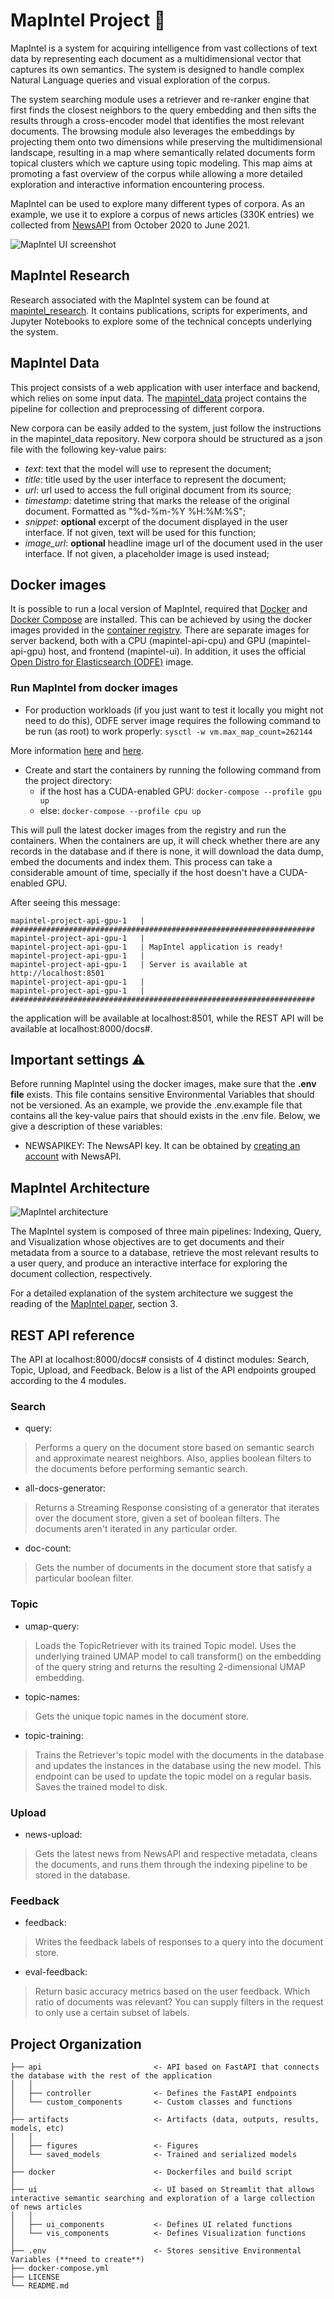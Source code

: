 # MapIntel Project :mag_right:

MapIntel is a system for acquiring intelligence from vast collections of text data by representing each document as a multidimensional vector that captures its own semantics. The system is designed to handle complex Natural Language queries and visual exploration of the corpus.

The system searching module uses a retriever and re-ranker engine that first finds the closest neighbors to the query embedding and then sifts the results through a cross-encoder model that identifies the most relevant documents. The browsing module also leverages the embeddings by projecting them onto two dimensions while preserving the multidimensional landscape, resulting in a map where semantically related documents form topical clusters which we capture using topic modeling. This map aims at promoting a fast overview of the corpus while allowing a more detailed exploration and interactive information encountering process.

MapIntel can be used to explore many different types of corpora. As an example, we use it to explore a corpus of news articles (330K entries) we collected from [NewsAPI](https://newsapi.org/) from October 2020 to June 2021.

![MapIntel UI screenshot](./artifacts/figures/ui_screenshot.png)

## MapIntel Research

Research associated with the MapIntel system can be found at [mapintel_research](https://github.com/NOVA-IMS-Innovation-and-Analytics-Lab/mapintel_research). It contains publications, scripts for experiments, and Jupyter Notebooks to explore some of the technical concepts underlying the system.

## MapIntel Data

This project consists of a web application with user interface and backend, which relies on some input data. The [mapintel_data](https://github.com/NOVA-IMS-Innovation-and-Analytics-Lab/mapintel_data) project contains the pipeline for collection and preprocessing of different corpora.

New corpora can be easily added to the system, just follow the instructions in the mapintel_data repository. New corpora should be structured as a json file with the following key-value pairs:
- *text*: text that the model will use to represent the document;
- *title*: title used by the user interface to represent the document;
- *url*: url used to access the full original document from its source;
- *timestamp*: datetime string that marks the release of the original document. Formatted as "%d-%m-%Y %H:%M:%S";
- *snippet*: **optional** excerpt of the document displayed in the user interface. If not given, text will be used for this function;
- *image_url*: **optional** headline image url of the document used in the user interface. If not given, a placeholder image is used instead;


## Docker images

It is possible to run a local version of MapIntel, required that [Docker](https://docs.docker.com/engine/install/) and [Docker Compose](https://docs.docker.com/compose/install/) are installed. This can be achieved by using the docker images provided in the [container registry](https://github.com/orgs/NOVA-IMS-Innovation-and-Analytics-Lab/packages?repo_name=mapintel_project). There are separate images for server backend, both with a CPU (mapintel-api-cpu) and GPU (mapintel-api-gpu) host, and frontend (mapintel-ui). In addition, it uses the official [Open Distro for Elasticsearch (ODFE)](https://hub.docker.com/r/amazon/opendistro-for-elasticsearch) image.

### Run MapIntel from docker images

- For production workloads (if you just want to test it locally you might not need to do this), ODFE server image requires the following command to be run (as root) to work properly:
`sysctl -w vm.max_map_count=262144`

More information [here](https://opendistro.github.io/for-elasticsearch-docs/docs/install/docker/#important-settings) and [here](https://www.elastic.co/guide/en/elasticsearch/reference/current/vm-max-map-count.html).

- Create and start the containers by running the following command from the project directory:
  - if the host has a CUDA-enabled GPU:
    `docker-compose --profile gpu up`
  - else:
    `docker-compose --profile cpu up`

This will pull the latest docker images from the registry and run the containers. When the containers are up, it will check whether there are any records in the database and if there is none, it will download the data dump, embed the documents and index them. This process can take a considerable amount of time, specially if the host doesn't have a CUDA-enabled GPU.

After seeing this message:
```
mapintel-project-api-gpu-1   | ####################################################################
mapintel-project-api-gpu-1   | 
mapintel-project-api-gpu-1   | MapIntel application is ready!
mapintel-project-api-gpu-1   | 
mapintel-project-api-gpu-1   | Server is available at http://localhost:8501
mapintel-project-api-gpu-1   | 
mapintel-project-api-gpu-1   | ####################################################################
```

the application will be available at localhost:8501, while the REST API will be available at localhost:8000/docs#.

## Important settings :warning:

Before running MapIntel using the docker images, make sure that the **.env file** exists. This file contains sensitive Environmental Variables that should not be versioned. As an example, we provide the .env.example file that contains all the key-value pairs that should exists in the .env file. Below, we give a description of these variables:

- NEWSAPIKEY: The NewsAPI key. It can be obtained by [creating an account](https://newsapi.org/register) with NewsAPI.

## MapIntel Architecture

![MapIntel architecture](./artifacts/figures/system_architecture.png)

The MapIntel system is composed of three main pipelines: Indexing, Query, and Visualization whose objectives are to get documents and their metadata from a source to a database, retrieve the most relevant results to a user query, and produce an interactive interface for exploring the document collection, respectively.

For a detailed explanation of the system architecture we suggest the reading of the [MapIntel paper](https://github.com/NOVA-IMS-Innovation-and-Analytics-Lab/mapintel_research/blob/main/docs/main.pdf), section 3.

## REST API reference

The API at localhost:8000/docs# consists of 4 distinct modules: Search, Topic, Upload, and Feedback. Below is a list of the API endpoints grouped according to the 4 modules.

### Search
- query: 
> Performs a query on the document store based on semantic search and approximate nearest neighbors. Also, applies boolean filters to the documents before performing semantic search.
- all-docs-generator: 
> Returns a Streaming Response consisting of a generator that iterates over the document store, given a set of boolean filters. The documents aren't iterated in any particular order.
- doc-count: 
> Gets the number of documents in the document store that satisfy a particular boolean filter.

### Topic
- umap-query: 
> Loads the TopicRetriever with its trained Topic model. Uses the underlying trained UMAP model to call transform() on the embedding of the query string and returns the resulting 2-dimensional UMAP embedding.
- topic-names: 
> Gets the unique topic names in the document store.
- topic-training: 
> Trains the Retriever's topic model with the documents in the database and updates the instances in the database using the new model. This endpoint can be used to update the topic model on a regular basis. Saves the trained model to disk.

### Upload
- news-upload: 
> Gets the latest news from NewsAPI and respective metadata, cleans the documents, and runs them through the indexing pipeline to be stored in the database.

### Feedback
- feedback: 
> Writes the feedback labels of responses to a query into the document store.
- eval-feedback: 
> Return basic accuracy metrics based on the user feedback. Which ratio of documents was relevant? You can supply filters in the request to only use a certain subset of labels.

## Project Organization

    ├── api                         <- API based on FastAPI that connects the database with the rest of the application
    │   │
    │   ├── controller              <- Defines the FastAPI endpoints
    │   └── custom_components       <- Custom classes and functions
    │
    ├── artifacts                   <- Artifacts (data, outputs, results, models, etc)
    │   │
    │   ├── figures                 <- Figures
    │   └── saved_models            <- Trained and serialized models
    │
    ├── docker                      <- Dockerfiles and build script
    │
    ├── ui                          <- UI based on Streamlit that allows interactive semantic searching and exploration of a large collection of news articles
    │   │
    │   ├── ui_components           <- Defines UI related functions
    │   └── vis_components          <- Defines Visualization functions
    │
    ├── .env                        <- Stores sensitive Environmental Variables (**need to create**)
    ├── docker-compose.yml
    ├── LICENSE
    └── README.md
